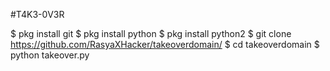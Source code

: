 #T4K3-0V3R

$ pkg install git
$ pkg install python
$ pkg install python2
$ git clone https://github.com/RasyaXHacker/takeoverdomain/
$ cd takeoverdomain
$ python takeover.py
